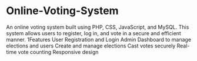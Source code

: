 # Online-Voting-System
An online voting system built using PHP, CSS, JavaScript, and MySQL. This system allows users to register, log in, and vote in a secure and efficient manner.
<h>1Features</h1>
User Registration and Login
Admin Dashboard to manage elections and users
Create and manage elections
Cast votes securely
Real-time vote counting
Responsive design
